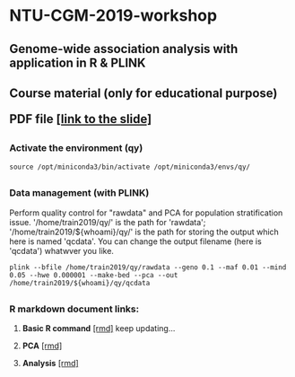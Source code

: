 # NTU-CGM-2019-workshop
## Genome-wide association analysis with application in R & PLINK


<H2>
Course material (only for educational purpose)

**PDF file** [[link to the slide]](https://drive.google.com/file/d/1usAGH5mMQVNgzIZv34q3nImgNlh8uOMO/view?usp=sharing)




<H2>

### Activate the environment (qy)
```
source /opt/miniconda3/bin/activate /opt/miniconda3/envs/qy/
```


<H2>

### Data management (with PLINK)
Perform quality control for "rawdata" and PCA for population stratification issue. '/home/train2019/qy/' is the path for 'rawdata'; '/home/train2019/${whoami}/qy/' is the path for storing the output which here is named 'qcdata'. You can change the output filename (here is 'qcdata') whatwver you like.
```
plink --bfile /home/train2019/qy/rawdata --geno 0.1 --maf 0.01 --mind 0.05 --hwe 0.000001 --make-bed --pca --out /home/train2019/${whoami}/qy/qcdata
```

<H2>

### R markdown document links:
1. **Basic R command** [[rmd]](https://juuyhcngvzilmlh4agozha-on.drv.tw/CGM%20work/2019_CGM_workshop/WWW/00_Basic_rmd.html) keep updating...

2. **PCA** [[rmd]](https://juuyhcngvzilmlh4agozha-on.drv.tw/CGM%20work/2019_CGM_workshop/WWW/01_PCA_rmd.html)

3. **Analysis** [[rmd]](https://juuyhcngvzilmlh4agozha-on.drv.tw/CGM%20work/2019_CGM_workshop/WWW/02_analysis.html)
